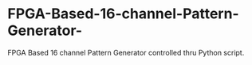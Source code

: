 # FPGA-Based-16-channel-Pattern-Generator-
FPGA Based 16 channel Pattern Generator controlled thru Python script.
